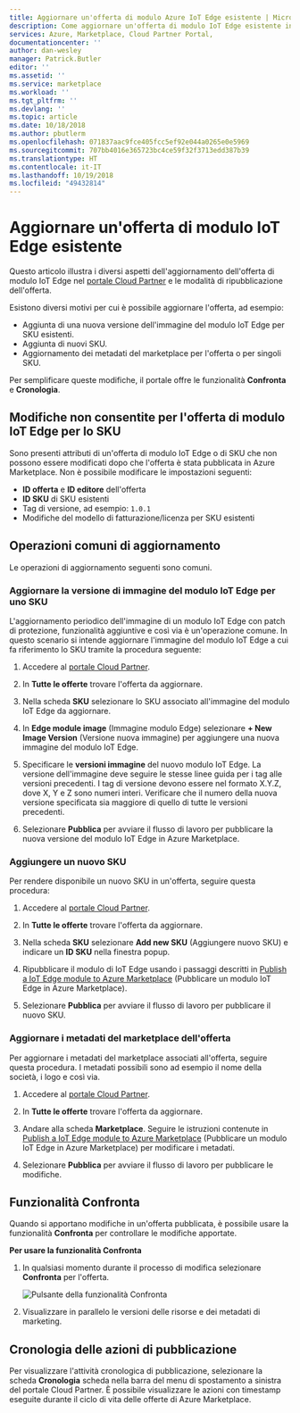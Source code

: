 ```yaml
---
title: Aggiornare un'offerta di modulo Azure IoT Edge esistente | Microsoft Docs
description: Come aggiornare un'offerta di modulo IoT Edge esistente in Azure Marketplace.
services: Azure, Marketplace, Cloud Partner Portal,
documentationcenter: ''
author: dan-wesley
manager: Patrick.Butler
editor: ''
ms.assetid: ''
ms.service: marketplace
ms.workload: ''
ms.tgt_pltfrm: ''
ms.devlang: ''
ms.topic: article
ms.date: 10/18/2018
ms.author: pbutlerm
ms.openlocfilehash: 071837aac9fce405fcc5ef92e044a0265e0e5969
ms.sourcegitcommit: 707bb4016e365723bc4ce59f32f3713edd387b39
ms.translationtype: HT
ms.contentlocale: it-IT
ms.lasthandoff: 10/19/2018
ms.locfileid: "49432814"
---
```

# <a name="update-an-existing-iot-edge-module-offer"></a>Aggiornare un'offerta di modulo IoT Edge esistente

Questo articolo illustra i diversi aspetti dell'aggiornamento dell'offerta di modulo IoT Edge nel [portale Cloud Partner](https://cloudpartner.azure.com/) e le modalità di ripubblicazione dell'offerta.

Esistono diversi motivi per cui è possibile aggiornare l'offerta, ad esempio:

-  Aggiunta di una nuova versione dell'immagine del modulo IoT Edge per SKU esistenti.
-  Aggiunta di nuovi SKU.
-  Aggiornamento dei metadati del marketplace per l'offerta o per singoli SKU.

Per semplificare queste modifiche, il portale offre le funzionalità **Confronta** e **Cronologia**.  


## <a name="unpermitted-changes-to-iot-edge-module-offer-or-sku"></a>Modifiche non consentite per l'offerta di modulo IoT Edge per lo SKU

Sono presenti attributi di un'offerta di modulo IoT Edge o di SKU che non possono essere modificati dopo che l'offerta è stata pubblicata in Azure Marketplace. Non è possibile modificare le impostazioni seguenti:

-  **ID offerta** e **ID editore** dell'offerta
-  **ID SKU** di SKU esistenti
-  Tag di versione, ad esempio: `1.0.1`
-  Modifiche del modello di fatturazione/licenza per SKU esistenti

## <a name="common-update-operations"></a>Operazioni comuni di aggiornamento

Le operazioni di aggiornamento seguenti sono comuni.

### <a name="update-the-iot-edge-module-image-version-for-a-sku"></a>Aggiornare la versione di immagine del modulo IoT Edge per uno SKU

L'aggiornamento periodico dell'immagine di un modulo IoT Edge con patch di protezione, funzionalità aggiuntive e così via è un'operazione comune. In questo scenario si intende aggiornare l'immagine del modulo IoT Edge a cui fa riferimento lo SKU tramite la procedura seguente:

1.  Accedere al [portale Cloud Partner](https://cloudpartner.azure.com/).

2.  In **Tutte le offerte** trovare l'offerta da aggiornare.

3.  Nella scheda **SKU** selezionare lo SKU associato all'immagine del modulo IoT Edge da aggiornare.

4.  In **Edge module image** (Immagine modulo Edge) selezionare **+ New Image Version** (Versione nuova immagine) per aggiungere una nuova immagine del modulo IoT Edge.

5.  Specificare le **versioni immagine** del nuovo modulo IoT Edge. La versione dell'immagine deve seguire le stesse linee guida per i tag alle versioni precedenti. I tag di versione devono essere nel formato X.Y.Z, dove X, Y e Z sono numeri interi. Verificare che il numero della nuova versione specificata sia maggiore di quello di tutte le versioni precedenti.

6.  Selezionare **Pubblica** per avviare il flusso di lavoro per pubblicare la nuova versione del modulo IoT Edge in Azure Marketplace.

### <a name="add-a-new-sku"></a>Aggiungere un nuovo SKU

Per rendere disponibile un nuovo SKU in un'offerta, seguire questa procedura: 

1.  Accedere al [portale Cloud Partner](https://cloudpartner.azure.com/).

2.  In **Tutte le offerte** trovare l'offerta da aggiornare.

3.  Nella scheda **SKU** selezionare **Add new SKU** (Aggiungere nuovo SKU) e indicare un **ID SKU** nella finestra popup.

4.  Ripubblicare il modulo di IoT Edge usando i passaggi descritti in [Publish a IoT Edge module to Azure Marketplace](./cpp-publish-offer.md) (Pubblicare un modulo IoT Edge in Azure Marketplace).

5.  Selezionare **Pubblica** per avviare il flusso di lavoro per pubblicare il nuovo SKU.


### <a name="update-offer-marketplace-metadata"></a>Aggiornare i metadati del marketplace dell'offerta

Per aggiornare i metadati del marketplace associati all'offerta, seguire questa procedura. I metadati possibili sono ad esempio il nome della società, i logo e così via.

1.  Accedere al [portale Cloud Partner](https://cloudpartner.azure.com/).

2.  In **Tutte le offerte** trovare l'offerta da aggiornare.

3.  Andare alla scheda **Marketplace**. Seguire le istruzioni contenute in [Publish a IoT Edge module to Azure Marketplace](./cpp-publish-offer.md) (Pubblicare un modulo IoT Edge in Azure Marketplace) per modificare i metadati.

4.  Selezionare **Pubblica** per avviare il flusso di lavoro per pubblicare le modifiche.

## <a name="compare-feature"></a>Funzionalità Confronta

Quando si apportano modifiche in un'offerta pubblicata, è possibile usare la funzionalità **Confronta** per controllare le modifiche apportate. 

**Per usare la funzionalità Confronta**

1.  In qualsiasi momento durante il processo di modifica selezionare **Confronta** per l'offerta.

    ![Pulsante della funzionalità Confronta](./media/iot-edge-module-compare.png)


2.  Visualizzare in parallelo le versioni delle risorse e dei metadati di marketing.


## <a name="history-of-publishing-actions"></a>Cronologia delle azioni di pubblicazione

Per visualizzare l'attività cronologica di pubblicazione, selezionare la scheda **Cronologia** scheda nella barra del menu di spostamento a sinistra del portale Cloud Partner. È possibile visualizzare le azioni con timestamp eseguite durante il ciclo di vita delle offerte di Azure Marketplace.  <!-- Need to find correct link here:  legal time windowsFor more information, see [History page](cpp-history-page.md) -->
